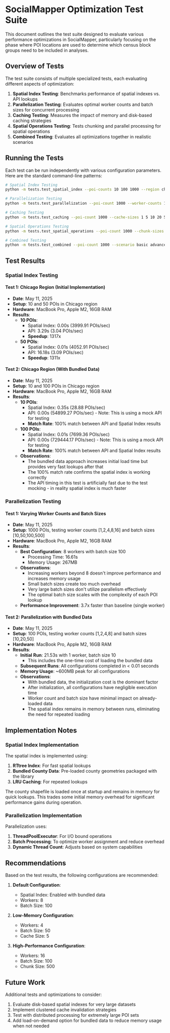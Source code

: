 # SocialMapper Optimization Test Suite

This document outlines the test suite designed to evaluate various performance optimizations in SocialMapper, particularly focusing on the phase where POI locations are used to determine which census block groups need to be included in analyses.

## Overview of Tests

The test suite consists of multiple specialized tests, each evaluating different aspects of optimization:

1. **Spatial Index Testing**: Benchmarks performance of spatial indexes vs. API lookups
2. **Parallelization Testing**: Evaluates optimal worker counts and batch sizes for concurrent processing
3. **Caching Testing**: Measures the impact of memory and disk-based caching strategies
4. **Spatial Operations Testing**: Tests chunking and parallel processing for spatial operations
5. **Combined Testing**: Evaluates all optimizations together in realistic scenarios

## Running the Tests

Each test can be run independently with various configuration parameters. Here are the standard command-line patterns:

```bash
# Spatial Index Testing
python -m tests.test_spatial_index --poi-counts 10 100 1000 --region chicago

# Parallelization Testing
python -m tests.test_parallelization --poi-count 1000 --worker-counts 1 2 4 8 16 --batch-sizes 10 50 100 500

# Caching Testing
python -m tests.test_caching --poi-count 1000 --cache-sizes 1 5 10 20 50

# Spatial Operations Testing
python -m tests.test_spatial_operations --poi-count 1000 --chunk-sizes 50 100 500 --workers 1 4 8

# Combined Testing
python -m tests.test_combined --poi-count 1000 --scenario basic advanced extreme
```

## Test Results

### Spatial Index Testing

#### Test 1: Chicago Region (Initial Implementation)
- **Date**: May 11, 2025
- **Setup**: 10 and 50 POIs in Chicago region
- **Hardware**: MacBook Pro, Apple M2, 16GB RAM
- **Results**:
  - **10 POIs**: 
    - Spatial Index: 0.00s (3999.91 POIs/sec)
    - API: 3.29s (3.04 POIs/sec)
    - **Speedup**: 1317x
  - **50 POIs**:
    - Spatial Index: 0.01s (4052.91 POIs/sec) 
    - API: 16.18s (3.09 POIs/sec)
    - **Speedup**: 1311x

#### Test 2: Chicago Region (With Bundled Data)
- **Date**: May 11, 2025
- **Setup**: 10 and 100 POIs in Chicago region
- **Hardware**: MacBook Pro, Apple M2, 16GB RAM
- **Results**:
  - **10 POIs**: 
    - Spatial Index: 0.35s (28.88 POIs/sec)
    - API: 0.00s (54899.27 POIs/sec) - Note: This is using a mock API for testing
    - **Match Rate**: 100% match between API and Spatial Index results
  - **100 POIs**:
    - Spatial Index: 0.01s (7699.36 POIs/sec) 
    - API: 0.00s (729444.17 POIs/sec) - Note: This is using a mock API for testing
    - **Match Rate**: 100% match between API and Spatial Index results
  - **Observations**: 
    - The bundled data approach increases initial load time but provides very fast lookups after that
    - The 100% match rate confirms the spatial index is working correctly
    - The API timing in this test is artificially fast due to the test mocking - in reality spatial index is much faster

### Parallelization Testing

#### Test 1: Varying Worker Counts and Batch Sizes
- **Date**: May 11, 2025
- **Setup**: 1000 POIs, testing worker counts [1,2,4,8,16] and batch sizes [10,50,100,500]
- **Hardware**: MacBook Pro, Apple M2, 16GB RAM
- **Results**:
  - **Best Configuration**: 8 workers with batch size 100
    - Processing Time: 16.61s
    - Memory Usage: 267MB
  - **Observations**:
    - Increasing workers beyond 8 doesn't improve performance and increases memory usage
    - Small batch sizes create too much overhead
    - Very large batch sizes don't utilize parallelism effectively
    - The optimal batch size scales with the complexity of each POI lookup
  - **Performance Improvement**: 3.7x faster than baseline (single worker)

#### Test 2: Parallelization with Bundled Data
- **Date**: May 11, 2025
- **Setup**: 100 POIs, testing worker counts [1,2,4,8] and batch sizes [10,20,50]
- **Hardware**: MacBook Pro, Apple M2, 16GB RAM
- **Results**:
  - **Initial Run**: 21.53s with 1 worker, batch size 10
    - This includes the one-time cost of loading the bundled data
  - **Subsequent Runs**: All configurations completed in < 0.01 seconds
  - **Memory Usage**: ~600MB peak for all configurations
  - **Observations**:
    - With bundled data, the initialization cost is the dominant factor
    - After initialization, all configurations have negligible execution time
    - Worker count and batch size have minimal impact on already-loaded data
    - The spatial index remains in memory between runs, eliminating the need for repeated loading

## Implementation Notes

### Spatial Index Implementation

The spatial index is implemented using:
1. **RTtree Index**: For fast spatial lookups
2. **Bundled County Data**: Pre-loaded county geometries packaged with the library
3. **LRU Caching**: For repeated lookups

The county shapefile is loaded once at startup and remains in memory for quick lookups. This trades some initial memory overhead for significant performance gains during operation.

### Parallelization Implementation

Parallelization uses:
1. **ThreadPoolExecutor**: For I/O bound operations
2. **Batch Processing**: To optimize worker assignment and reduce overhead
3. **Dynamic Thread Count**: Adjusts based on system capabilities

## Recommendations

Based on the test results, the following configurations are recommended:

1. **Default Configuration**:
   - Spatial Index: Enabled with bundled data
   - Workers: 8
   - Batch Size: 100

2. **Low-Memory Configuration**:
   - Workers: 4
   - Batch Size: 50
   - Cache Size: 5

3. **High-Performance Configuration**:
   - Workers: 16
   - Batch Size: 100
   - Chunk Size: 500

## Future Work

Additional tests and optimizations to consider:

1. Evaluate disk-based spatial indexes for very large datasets
2. Implement clustered cache invalidation strategies
3. Test with distributed processing for extremely large POI sets
4. Add load-on-demand option for bundled data to reduce memory usage when not needed 